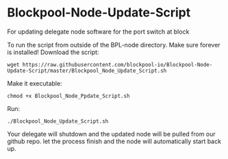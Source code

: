 # Blockpool-Node-Update-Script
For updating delegate node software for the port switch at block

To run the script from outside of the BPL-node directory.  Make sure forever is installed!
Download the script:

```
wget https://raw.githubusercontent.com/blockpool-io/Blockpool-Node-Update-Script/master/Blockpool_Node_Update_Script.sh
```

Make it executable:
```
chmod +x Blockpool_Node_Ppdate_Script.sh
```

Run:
```
./Blockpool_Node_Update_Script.sh
```

Your delegate will shutdown and the updated node will be pulled from our github repo.
let the process finish and the node will automatically start back up.
